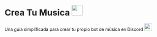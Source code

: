 # Crea Tu Musica  <img src="https://cdn.discordapp.com/emojis/811258280751136778.gif?v=1" width="35px">

Una guía simplificada para crear tu propio bot de música en Discord <img src="https://discord.com/assets/f9bb9c4af2b9c32a2c5ee0014661546d.png" width="25px">
